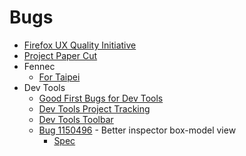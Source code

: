 # Bugs
  - [Firefox UX Quality Initiative][qx]
  - [Project Paper Cut][project-paper-cut]
  - Fennec
    - [For Taipei][fennec-taipei]
  - Dev Tools
    - [Good First Bugs for Dev Tools][devtools-good-first-bug]
    - [Dev Tools Project Tracking][devtools-project-tracking]
    - [Dev Tools Toolbar][bugs-devtools-toolbar]
    - [Bug 1150496][bug-1150496] - Better inspector box-model view
      - [Spec][devtools-spec]

[bug-1150496]: http://bugzil.la/1150496
[devtools-good-first-bug]: http://firefox-dev.tools
[devtools-project-tracking]: https://wiki.mozilla.org/DevTools/devtools-html#Phase_I_Project_Tracking
[bugs-devtools-toolbar]: https://bugzilla.mozilla.org/buglist.cgi?quicksearch=%5Bdevtools-toolbar%5D&list_id=13162899
[devtools-spec]: https://projects.invisionapp.com/share/9G5R8XCYZ#/screens/143217180
[fennec-taipei]: https://bugzilla.mozilla.org/buglist.cgi?status_whiteboard_type=allwordssubstr&status_whiteboard=%5BTPE-1%5D&resolution=---&query_format=advanced&list_id=13178133
[project-paper-cut]: https://bugzilla.mozilla.org/show_bug.cgi?id=561125
[qx]: https://bugzilla.mozilla.org/show_bug.cgi?id=1244854

